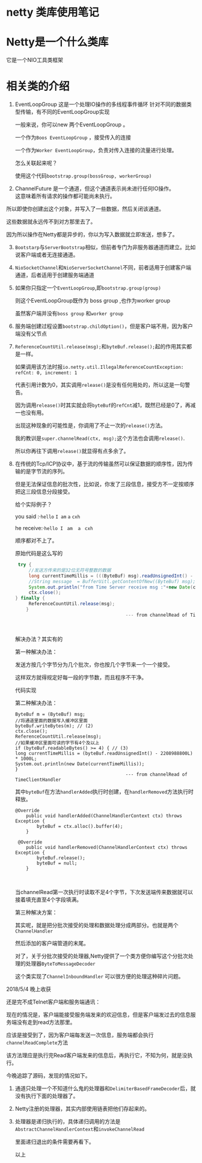 # netty 类库使用笔记
# Netty是一个什么类库
它是一个NIO工具类框架
# 相关类的介绍
1. EventLoopGroup 这是一个处理IO操作的多线程事件循环
        针对不同的数据类型传输，有不同的EventLoopGroup实现

   一般来说，你可以new 两个EventLoopGroup 。

   一个作为`Boos EventLoopGroup` ，接受传入的连接

   一个作为`Worker EventLoopGroup`，负责对传入连接的流量进行处理。

   怎么关联起来呢？

   使用这个代码`bootstrap.group(bossGroup, workerGroup)`

2. ChannelFuture 是一个通道，但这个通道表示尚未进行任何IO操作。  
  这意味着所有请求的操作都可能尚未执行。

  所以即使你创建出这个对象，并写入了一些数据，然后关闭该通道。

  这些数据就永远传不到对方那里去了。

  因为所以操作在Netty都是异步的，你以为写入数据就立即发送，想多了。

3. `Bootstarp`与`ServerBootstrap`相似，但前者专门为非服务器通道而建立。比如说客户端或者无连接通道。

4. `NioSocketChannel`和`NioServerSocketChannel`不同，前者适用于创建客户端通道，后者适用于创建服务端通道

5. 如果你只指定一个`EventLoopGroup`,即`bootstrap.group(group)`

   则这个EventLoopGroup既作为 boss group ,也作为worker group

   虽然客户端并没有`boss group` 和`worker group`

6. 服务端创建过程设置`bootstrap.childOption()`，但是客户端不用，因为客户端没有父节点

7. `ReferenceCountUtil.release(msg);`和`byteBuf.release();`起的作用其实都是一样。

   如果调用该方法时报`io.netty.util.IllegalReferenceCountException: refCnt: 0, increment: 1`

   代表引用计数为0，其实调用`release()`是没有任何用处的，所以这是一句警告。

   因为调用`release()`时其实就会将`byteBuf`的`refCnt`减1，既然已经是0了，再减一也没有用。

   出现这种现象的可能性是，你调用了不止一次的`release()`方法。

   我的教训是`super.channelRead(ctx, msg);`这个方法也会调用`release()`.

   所以你再往下调用`release()`就显得有点多余了。

8. 在传统的Tcp/ICP协议中，基于流的传输虽然可以保证数据的顺序性，因为传输的是字节流的序列。

   但是无法保证信息的批次性，比如说，你发了三段信息，接受方不一定按顺序把这三段信息分段接受。

   给个实际例子？

   you said :·`hello`   `I am`   `a`    `cxh`

   he receive:·`hello I `   `am  a `    `cxh`

   顺序都对不上了。

   原始代码是这么写的

   ```java
    try {
        //发送方传来的是32位无符号整数的数据
        long currentTimeMillis = (((ByteBuf) msg).readUnsignedInt() - 2208988800L) * 1000L;
        //String message  = BufferUitl.getContentOfNew((ByteBuf) msg);
        System.out.println("from Time Server receive msg :"+new Date(currentTimeMillis));
        ctx.close();
   } finally {
        ReferenceCountUtil.release(msg);
       }
       										--- from channelRead of TimeClientHandler
   ```

   ​

   解决办法？其实有的

   第一种解决办法：

   发送方按几个字节分为几个批次，你也按几个字节来一个一个接受。

   这样双方就得规定好每一段的字节数，而且程序不干净。

   代码实现

   第二种解决办法：

   ```
   ByteBuf m = (ByteBuf) msg;
   //将通道里面的数据写入缓冲区里面
   byteBuf.writeBytes(m); // (2)
   ctx.close();
   ReferenceCountUtil.release(msg);
   //如果缓冲区里面可读的字节有4个及以上
   if (byteBuf.readableBytes() >= 4) { // (3)
   long currentTimeMillis = (byteBuf.readUnsignedInt() - 2208988800L) * 1000L;
   System.out.println(new Date(currentTimeMillis));
   }
       										--- from channelRead of TimeClientHandler
   ```

   其中`byteBuf`在方法`handlerAdded`执行时创建，在`handlerRemoved`方法执行时释放。

   ```
   @Override
       public void handlerAdded(ChannelHandlerContext ctx) throws Exception {
           byteBuf = ctx.alloc().buffer(4);
       }
   ```

   ```
    @Override
       public void handlerRemoved(ChannelHandlerContext ctx) throws Exception {
           byteBuf.release();
           byteBuf = null;
       }
   ```

   ​

   当channelRead第一次执行时读取不足4个字节，下次发送端传来数据就可以接着填充直至4个字段填满。

   第三种解决方案：

   其实呢，就是把分批次接受的处理和数据处理分成两部分。也就是两个`ChannelHandler`

   然后添加的客户端管道的末尾。

   对了，关于分批次接受的处理器,Netty提供了一个类方便你编写这个分批次处理的处理器`ByteToMessageDecoder `

   这个类实现了`ChannelInboundHandler` 可以很方便的处理这种碎片问题。





2018/5/4 晚上收获

还是完不成Telnet客户端和服务端通讯：

现在的情况是，客户端能接受服务端发来的欢迎信息，但是客户端发过去的信息服务端没有走到read方法那里。

应该是接受到了，因为客户端每发送一次信息，服务端都会执行`channelReadComplete`方法

该方法理应是执行完Read客户端发来的信息后，再执行它，不知为何，就是没执行。

今晚追踪了源码，发现的情况如下。

1. 通道只处理一个不知道什么鬼的处理器和`DelimiterBasedFrameDecoder`后，就没有执行下面的处理器了。

2. Netty注册的处理器，其实内部使用链表把他们存起来的。

3. 处理器是递归执行的，具体递归调用的方法是`AbstractChannelHandlerContext`和`invokeChannelRead`

   里面递归退出的条件需要再看下。

   以上